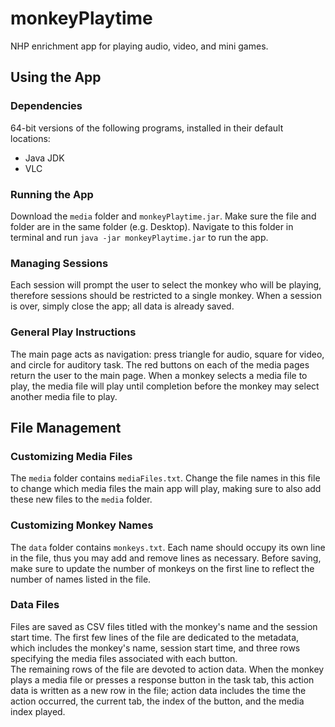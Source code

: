 # monkeyPlaytime
NHP enrichment app for playing audio, video, and mini games.

## Using the App

### Dependencies
64-bit versions of the following programs, installed in their default locations:
- Java JDK
- VLC

### Running the App
Download the ``media`` folder and ``monkeyPlaytime.jar``. Make sure the file and folder are in the same folder (e.g. Desktop).
Navigate to this folder in terminal and run ``java -jar monkeyPlaytime.jar`` to run the app.<br>

### Managing Sessions
Each session will prompt the user to select the monkey who will be playing, therefore sessions should be restricted to a single monkey. When a session is over, simply close the app; all data is already saved.

### General Play Instructions
The main page acts as navigation: press triangle for audio, square for video, and circle for auditory task. The red buttons on each of the media pages return the user to the main page. When a monkey selects a media file to play, the media file will play until completion before the monkey may select another media file to play. 

## File Management

### Customizing Media Files
The ``media`` folder contains ``mediaFiles.txt``. Change the file names in this file to change which media files the main app will play, making sure to also add these new files to the ``media`` folder.

### Customizing Monkey Names
The ``data`` folder contains ``monkeys.txt``. Each name should occupy its own line in the file, thus you may add and remove lines as necessary. Before saving, make sure to update the number of monkeys on the first line to reflect the number of names listed in the file.

### Data Files
Files are saved as CSV files titled with the monkey's name and the session start time. The first few lines of the file are dedicated to the metadata, which includes the monkey's
name, session start time, and three rows specifying the media files associated with each button.<br>
The remaining rows of the file are devoted to action data. When the monkey plays a media file or presses a response button in the task tab, this action data is written as a new row in the file; action data includes the time the action occurred, the current tab, the index of the button, and the media index played.